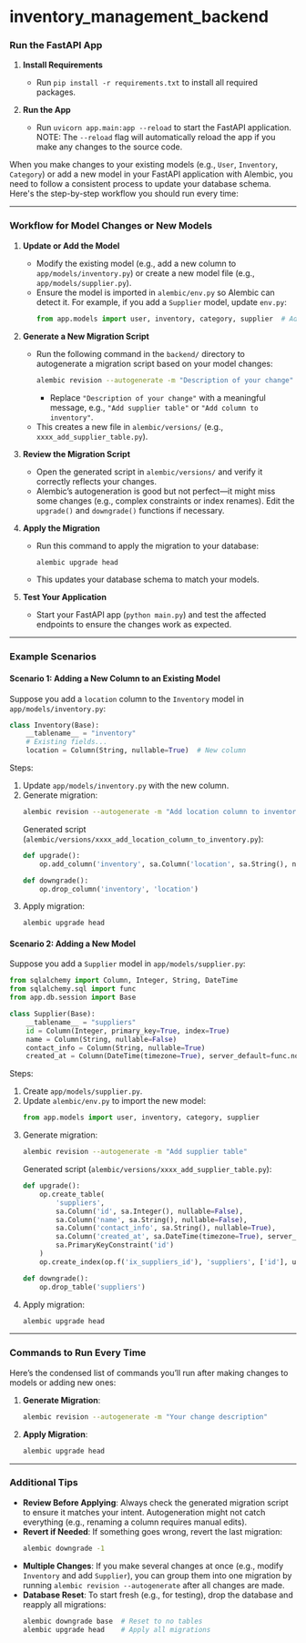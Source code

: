 # inventory_management_backend

### Run the FastAPI App

1. **Install Requirements**  
   - Run `pip install -r requirements.txt` to install all required packages.

2. **Run the App**  
   - Run `uvicorn app.main:app --reload` to start the FastAPI application. 
   NOTE: The `--reload` flag will automatically reload the app if you make any changes to the source code.

When you make changes to your existing models (e.g., `User`, `Inventory`, `Category`) or add a new model in your FastAPI application with Alembic, you need to follow a consistent process to update your database schema. Here's the step-by-step workflow you should run every time:

---

### Workflow for Model Changes or New Models

1. **Update or Add the Model**  
   - Modify the existing model (e.g., add a new column to `app/models/inventory.py`) or create a new model file (e.g., `app/models/supplier.py`).
   - Ensure the model is imported in `alembic/env.py` so Alembic can detect it. For example, if you add a `Supplier` model, update `env.py`:
     ```python
     from app.models import user, inventory, category, supplier  # Add new model here
     ```

2. **Generate a New Migration Script**  
   - Run the following command in the `backend/` directory to autogenerate a migration script based on your model changes:
     ```bash
     alembic revision --autogenerate -m "Description of your change"
     ```
     - Replace `"Description of your change"` with a meaningful message, e.g., `"Add supplier table"` or `"Add column to inventory"`.
   - This creates a new file in `alembic/versions/` (e.g., `xxxx_add_supplier_table.py`).

3. **Review the Migration Script**  
   - Open the generated script in `alembic/versions/` and verify it correctly reflects your changes.
   - Alembic’s autogeneration is good but not perfect—it might miss some changes (e.g., complex constraints or index renames). Edit the `upgrade()` and `downgrade()` functions if necessary.

4. **Apply the Migration**  
   - Run this command to apply the migration to your database:
     ```bash
     alembic upgrade head
     ```
   - This updates your database schema to match your models.

5. **Test Your Application**  
   - Start your FastAPI app (`python main.py`) and test the affected endpoints to ensure the changes work as expected.

---

### Example Scenarios

#### Scenario 1: Adding a New Column to an Existing Model
Suppose you add a `location` column to the `Inventory` model in `app/models/inventory.py`:
```python
class Inventory(Base):
    __tablename__ = "inventory"
    # Existing fields...
    location = Column(String, nullable=True)  # New column
```

Steps:
1. Update `app/models/inventory.py` with the new column.
2. Generate migration:
   ```bash
   alembic revision --autogenerate -m "Add location column to inventory"
   ```
   Generated script (`alembic/versions/xxxx_add_location_column_to_inventory.py`):
   ```python
   def upgrade():
       op.add_column('inventory', sa.Column('location', sa.String(), nullable=True))

   def downgrade():
       op.drop_column('inventory', 'location')
   ```
3. Apply migration:
   ```bash
   alembic upgrade head
   ```

#### Scenario 2: Adding a New Model
Suppose you add a `Supplier` model in `app/models/supplier.py`:
```python
from sqlalchemy import Column, Integer, String, DateTime
from sqlalchemy.sql import func
from app.db.session import Base

class Supplier(Base):
    __tablename__ = "suppliers"
    id = Column(Integer, primary_key=True, index=True)
    name = Column(String, nullable=False)
    contact_info = Column(String, nullable=True)
    created_at = Column(DateTime(timezone=True), server_default=func.now())
```

Steps:
1. Create `app/models/supplier.py`.
2. Update `alembic/env.py` to import the new model:
   ```python
   from app.models import user, inventory, category, supplier
   ```
3. Generate migration:
   ```bash
   alembic revision --autogenerate -m "Add supplier table"
   ```
   Generated script (`alembic/versions/xxxx_add_supplier_table.py`):
   ```python
   def upgrade():
       op.create_table(
           'suppliers',
           sa.Column('id', sa.Integer(), nullable=False),
           sa.Column('name', sa.String(), nullable=False),
           sa.Column('contact_info', sa.String(), nullable=True),
           sa.Column('created_at', sa.DateTime(timezone=True), server_default=sa.func.now(), nullable=True),
           sa.PrimaryKeyConstraint('id')
       )
       op.create_index(op.f('ix_suppliers_id'), 'suppliers', ['id'], unique=False)

   def downgrade():
       op.drop_table('suppliers')
   ```
4. Apply migration:
   ```bash
   alembic upgrade head
   ```

---

### Commands to Run Every Time
Here’s the condensed list of commands you’ll run after making changes to models or adding new ones:

1. **Generate Migration**:
   ```bash
   alembic revision --autogenerate -m "Your change description"
   ```

2. **Apply Migration**:
   ```bash
   alembic upgrade head
   ```

---

### Additional Tips
- **Review Before Applying**: Always check the generated migration script to ensure it matches your intent. Autogeneration might not catch everything (e.g., renaming a column requires manual edits).
- **Revert if Needed**: If something goes wrong, revert the last migration:
  ```bash
  alembic downgrade -1
  ```
- **Multiple Changes**: If you make several changes at once (e.g., modify `Inventory` and add `Supplier`), you can group them into one migration by running `alembic revision --autogenerate` after all changes are made.
- **Database Reset**: To start fresh (e.g., for testing), drop the database and reapply all migrations:
  ```bash
  alembic downgrade base  # Reset to no tables
  alembic upgrade head    # Apply all migrations
  ```
